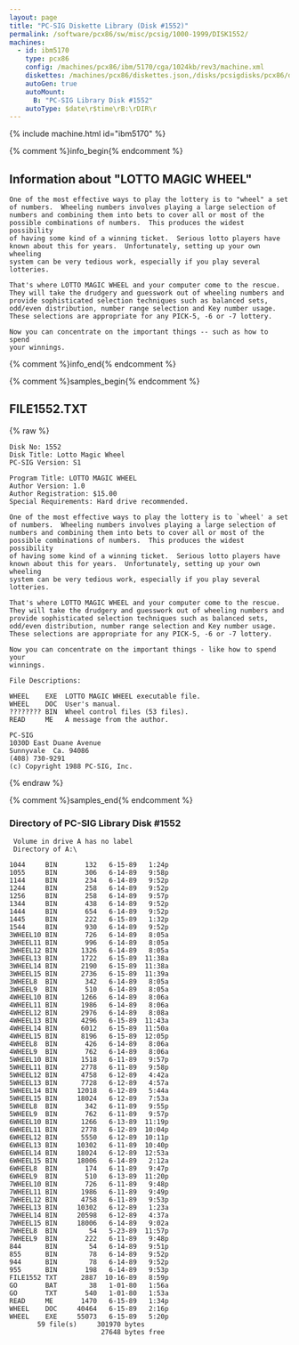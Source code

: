 ```yaml
---
layout: page
title: "PC-SIG Diskette Library (Disk #1552)"
permalink: /software/pcx86/sw/misc/pcsig/1000-1999/DISK1552/
machines:
  - id: ibm5170
    type: pcx86
    config: /machines/pcx86/ibm/5170/cga/1024kb/rev3/machine.xml
    diskettes: /machines/pcx86/diskettes.json,/disks/pcsigdisks/pcx86/diskettes.json
    autoGen: true
    autoMount:
      B: "PC-SIG Library Disk #1552"
    autoType: $date\r$time\rB:\rDIR\r
---
```


{% include machine.html id="ibm5170" %}

{% comment %}info_begin{% endcomment %}

## Information about "LOTTO MAGIC WHEEL"

    One of the most effective ways to play the lottery is to "wheel" a set
    of numbers.  Wheeling numbers involves playing a large selection of
    numbers and combining them into bets to cover all or most of the
    possible combinations of numbers.  This produces the widest possibility
    of having some kind of a winning ticket.  Serious lotto players have
    known about this for years.  Unfortunately, setting up your own
    wheeling
    system can be very tedious work, especially if you play several
    lotteries.
    
    That's where LOTTO MAGIC WHEEL and your computer come to the rescue.
    They will take the drudgery and guesswork out of wheeling numbers and
    provide sophisticated selection techniques such as balanced sets,
    odd/even distribution, number range selection and Key number usage.
    These selections are appropriate for any PICK-5, -6 or -7 lottery.
    
    Now you can concentrate on the important things -- such as how to spend
    your winnings.
{% comment %}info_end{% endcomment %}

{% comment %}samples_begin{% endcomment %}

## FILE1552.TXT

{% raw %}
```
Disk No: 1552                                                           
Disk Title: Lotto Magic Wheel                                           
PC-SIG Version: S1                                                      
                                                                        
Program Title: LOTTO MAGIC WHEEL                                        
Author Version: 1.0                                                     
Author Registration: $15.00                                             
Special Requirements: Hard drive recommended.                           
                                                                        
One of the most effective ways to play the lottery is to `wheel' a set  
of numbers.  Wheeling numbers involves playing a large selection of     
numbers and combining them into bets to cover all or most of the        
possible combinations of numbers.  This produces the widest possibility 
of having some kind of a winning ticket.  Serious lotto players have    
known about this for years.  Unfortunately, setting up your own wheeling
system can be very tedious work, especially if you play several         
lotteries.                                                              
                                                                        
That's where LOTTO MAGIC WHEEL and your computer come to the rescue.    
They will take the drudgery and guesswork out of wheeling numbers and   
provide sophisticated selection techniques such as balanced sets,       
odd/even distribution, number range selection and Key number usage.     
These selections are appropriate for any PICK-5, -6 or -7 lottery.      
                                                                        
Now you can concentrate on the important things - like how to spend your
winnings.                                                               
                                                                        
File Descriptions:                                                      
                                                                        
WHEEL    EXE  LOTTO MAGIC WHEEL executable file.                        
WHEEL    DOC  User's manual.                                            
???????? BIN  Wheel control files (53 files).                           
READ     ME   A message from the author.                                
                                                                        
PC-SIG                                                                  
1030D East Duane Avenue                                                 
Sunnyvale  Ca. 94086                                                    
(408) 730-9291                                                          
(c) Copyright 1988 PC-SIG, Inc.                                         
```
{% endraw %}

{% comment %}samples_end{% endcomment %}

### Directory of PC-SIG Library Disk #1552

     Volume in drive A has no label
     Directory of A:\

    1044     BIN       132   6-15-89   1:24p
    1055     BIN       306   6-14-89   9:58p
    1144     BIN       234   6-14-89   9:52p
    1244     BIN       258   6-14-89   9:52p
    1256     BIN       258   6-14-89   9:57p
    1344     BIN       438   6-14-89   9:52p
    1444     BIN       654   6-14-89   9:52p
    1445     BIN       222   6-15-89   1:32p
    1544     BIN       930   6-14-89   9:52p
    3WHEEL10 BIN       726   6-14-89   8:05a
    3WHEEL11 BIN       996   6-14-89   8:05a
    3WHEEL12 BIN      1326   6-14-89   8:05a
    3WHEEL13 BIN      1722   6-15-89  11:38a
    3WHEEL14 BIN      2190   6-15-89  11:38a
    3WHEEL15 BIN      2736   6-15-89  11:39a
    3WHEEL8  BIN       342   6-14-89   8:05a
    3WHEEL9  BIN       510   6-14-89   8:05a
    4WHEEL10 BIN      1266   6-14-89   8:06a
    4WHEEL11 BIN      1986   6-14-89   8:06a
    4WHEEL12 BIN      2976   6-14-89   8:08a
    4WHEEL13 BIN      4296   6-15-89  11:43a
    4WHEEL14 BIN      6012   6-15-89  11:50a
    4WHEEL15 BIN      8196   6-15-89  12:05p
    4WHEEL8  BIN       426   6-14-89   8:06a
    4WHEEL9  BIN       762   6-14-89   8:06a
    5WHEEL10 BIN      1518   6-11-89   9:57p
    5WHEEL11 BIN      2778   6-11-89   9:58p
    5WHEEL12 BIN      4758   6-12-89   4:42a
    5WHEEL13 BIN      7728   6-12-89   4:57a
    5WHEEL14 BIN     12018   6-12-89   5:44a
    5WHEEL15 BIN     18024   6-12-89   7:53a
    5WHEEL8  BIN       342   6-11-89   9:55p
    5WHEEL9  BIN       762   6-11-89   9:57p
    6WHEEL10 BIN      1266   6-13-89  11:19p
    6WHEEL11 BIN      2778   6-12-89  10:04p
    6WHEEL12 BIN      5550   6-12-89  10:11p
    6WHEEL13 BIN     10302   6-11-89  10:40p
    6WHEEL14 BIN     18024   6-12-89  12:53a
    6WHEEL15 BIN     18006   6-14-89   2:12a
    6WHEEL8  BIN       174   6-11-89   9:47p
    6WHEEL9  BIN       510   6-13-89  11:20p
    7WHEEL10 BIN       726   6-11-89   9:48p
    7WHEEL11 BIN      1986   6-11-89   9:49p
    7WHEEL12 BIN      4758   6-11-89   9:53p
    7WHEEL13 BIN     10302   6-12-89   1:23a
    7WHEEL14 BIN     20598   6-12-89   4:37a
    7WHEEL15 BIN     18006   6-14-89   9:02a
    7WHEEL8  BIN        54   5-23-89  11:57p
    7WHEEL9  BIN       222   6-11-89   9:48p
    844      BIN        54   6-14-89   9:51p
    855      BIN        78   6-14-89   9:52p
    944      BIN        78   6-14-89   9:52p
    955      BIN       198   6-14-89   9:53p
    FILE1552 TXT      2887  10-16-89   8:59p
    GO       BAT        38   1-01-80   1:56a
    GO       TXT       540   1-01-80   1:53a
    READ     ME       1470   6-15-89   1:34p
    WHEEL    DOC     40464   6-15-89   2:16p
    WHEEL    EXE     55073   6-15-89   5:20p
           59 file(s)     301970 bytes
                           27648 bytes free
